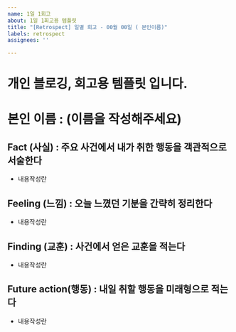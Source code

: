 ```yaml
---
name: 1일 1회고
about: 1일 1회고용 템플릿
title: "[Retrospect] 일별 회고 - 00월 00일 ( 본인이름)"
labels: retrospect
assignees: ''

---
```


# 개인 블로깅, 회고용 템플릿 입니다.

# 본인 이름 :  (이름을 작성해주세요)

## Fact (사실) : 주요 사건에서 내가 취한 행동을 객관적으로 서술한다
- 내용작성란
## Feeling (느낌) : 오늘 느꼈던 기분을 간략히 정리한다
- 내용작성란
## Finding (교훈) : 사건에서 얻은 교훈을 적는다
- 내용작성란
## Future action(행동) : 내일 취할 행동을 미래형으로 적는다
- 내용작성란
